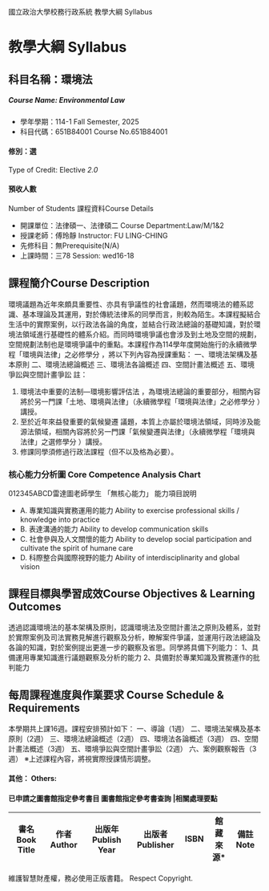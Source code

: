 國立政治大學校務行政系統 教學大綱 Syllabus
# 教學大綱 Syllabus
##  科目名稱：環境法
#####  Course Name: Environmental Law
  * 學年學期：114-1 Fall Semester, 2025 
  * 科目代碼：651B84001 Course No.651B84001
#### 修別：選
Type of Credit: Elective 
_2.0_
#### 預收人數
Number of Students
課程資料Course Details
  * 開課單位：法律碩一、法律碩二 Course Department:Law/M/1&2 
  * 授課老師：傅玲靜 Instructor: FU LING-CHING 
  * 先修科目：無Prerequisite(N/A)
  * 上課時間：三78 Session: wed16-18 
##  課程簡介Course Description
環境議題為近年來頗具重要性、亦具有爭議性的社會議題，然而環境法的體系認識、基本理論及其運用，對於傳統法律系的同學而言，則較為陌生。本課程擬結合生活中的實際案例，以行政法各論的角度，並結合行政法總論的基礎知識，對於環境法領域進行基礎性的體系介紹。而同時環境爭議也會涉及到土地及空間的規劃，空間規劃法制也是環境爭議中的重點。本課程作為114學年度開始施行的永續微學程「環境與法律」之必修學分 ，將以下列內容為授課重點：
一、環境法架構及基本原則
二、環境法總論概述
三、環境法各論概述
四、空間計畫法概述
五、環境爭訟與空間計畫爭訟
註：
  1. 環境法中重要的法制—環境影響評估法 ，為環境法總論的重要部分，相關內容將於另一門課「土地、環境與法律」（永續微學程「環境與法律」之必修學分 ）講授。
  2. 至於近年來益發重要的氣候變遷 議題，本質上亦屬於環境法領域，同時涉及能源法領域，相關內容將於另一門課「氣候變遷與法律」（永續微學程「環境與法律」之選修學分 ）講授。
  3. 修課同學須修過行政法課程（但不以及格為必要）。
###  核心能力分析圖 Core Competence Analysis Chart
012345ABCD雷達圖老師學生
「無核心能力」 
能力項目說明
  * A. 專業知識與實務運用的能力 Ability to exercise professional skills / knowledge into practice
  * B. 表達溝通的能力 Ability to develop communication skills
  * C. 社會參與及人文關懷的能力 Ability to develop social participation and cultivate the spirit of humane care
  * D. 科際整合與國際視野的能力 Ability of interdisciplinarity and global vision
##  課程目標與學習成效Course Objectives & Learning Outcomes 
透過認識環境法的基本架構及原則，認識環境法及空間計畫法之原則及體系，並對於實際案例及司法實務見解進行觀察及分析，瞭解案件爭議，並運用行政法總論及各論的知識，對於案例提出更進一步的觀察及省思。同學將具備下列能力：
1、具備運用專業知識進行議題觀察及分析的能力
2、具備對於專業知識及實務運作的批判能力
##  每周課程進度與作業要求 Course Schedule & Requirements
本學期共上課16週。課程安排預計如下：
一、導論（1週）
二、環境法架構及基本原則（2週）
三、環境法總論概述（2週）
四、環境法各論概述（3週）
四、空間計畫法概述（3週）
五、環境爭訟與空間計畫爭訟（2週）
六、案例觀察報告（3週）
※上述課程內容，將視實際授課情形調整。
####  其他： Others:
####  已申請之圖書館指定參考書目  圖書館指定參考書查詢 |相關處理要點
書名 Book Title |  作者 Author |  出版年 Publish Year |  出版者 Publisher |  ISBN  |  館藏來源* |  備註 Note  
---|---|---|---|---|---|---  
維護智慧財產權，務必使用正版書籍。 Respect Copyright.